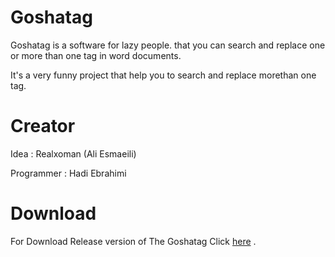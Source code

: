 # Goshatag
Goshatag is a software for lazy people. that you can search and replace one or more than one tag in word documents.

It's a very funny project that help you to search and replace morethan one tag.

# Creator

Idea : Realxoman (Ali Esmaeili)

Programmer : Hadi Ebrahimi

# Download

For Download Release version of The Goshatag Click [here](https://raw.githubusercontent.com/XoMen/Goshatag/master/Release.rar) .
